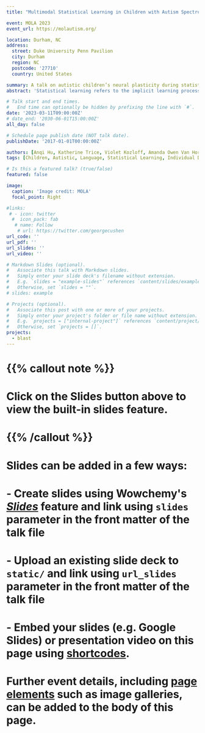 ```yaml
---
title: "Multimodal Statistical Learning in Children with Autism Spectrum Disorder"

event: MOLA 2023
event_url: https://molautism.org/

location: Durham, NC
address:
  street: Duke University Penn Pavilion
  city: Durham
  region: NC
  postcode: '27710'
  country: United States

summary: A talk on autistic children’s neural plasticity during statistical learning.
abstract: 'Statistical learning refers to the implicit learning process to extract regularities from sensory inputs, and shapes and is shaped in turn by language development. The lack of social requirements to learn such patterns make this a potentially significant mechanism in autistic children's language learning. Do autistic children pick up on such regularities similar to their aged-matched peers? Find out in our talk!'

# Talk start and end times.
#   End time can optionally be hidden by prefixing the line with `#`.
date: '2023-03-11T09:00:00Z'
# date_end: '2030-06-01T15:00:00Z'
all_day: false

# Schedule page publish date (NOT talk date).
publishDate: '2017-01-01T00:00:00Z'

authors: [Anqi Hu, Katherine Trice, Violet Kozloff, Amanda Owen Van Horn, Diane Chugani, Zhenghan Qi]
tags: [Children, Autistic, Language, Statistical Learning, Individual Differences]

# Is this a featured talk? (true/false)
featured: false

image:
  caption: 'Image credit: MOLA'
  focal_point: Right

#links:
 # - icon: twitter
  #  icon_pack: fab
   # name: Follow
    # url: https://twitter.com/georgecushen
url_code: ''
url_pdf: ''
url_slides: ''
url_video: ''

# Markdown Slides (optional).
#   Associate this talk with Markdown slides.
#   Simply enter your slide deck's filename without extension.
#   E.g. `slides = "example-slides"` references `content/slides/example-slides.md`.
#   Otherwise, set `slides = ""`.
# slides: example

# Projects (optional).
#   Associate this post with one or more of your projects.
#   Simply enter your project's folder or file name without extension.
#   E.g. `projects = ["internal-project"]` references `content/project/deep-learning/index.md`.
#   Otherwise, set `projects = []`.
projects:
  - blast
---
```


# {{% callout note %}}
# Click on the **Slides** button above to view the built-in slides feature.
# {{% /callout %}}

# Slides can be added in a few ways:

# - **Create** slides using Wowchemy's [_Slides_](https://wowchemy.com/docs/managing-content/#create-slides) feature and link using `slides` parameter in the front matter of the talk file
# - **Upload** an existing slide deck to `static/` and link using `url_slides` parameter in the front matter of the talk file
# - **Embed** your slides (e.g. Google Slides) or presentation video on this page using [shortcodes](https://wowchemy.com/docs/writing-markdown-latex/).
# 
# Further event details, including [page elements](https://wowchemy.com/docs/writing-markdown-latex/) such as image galleries, can be added to the body of this page.
